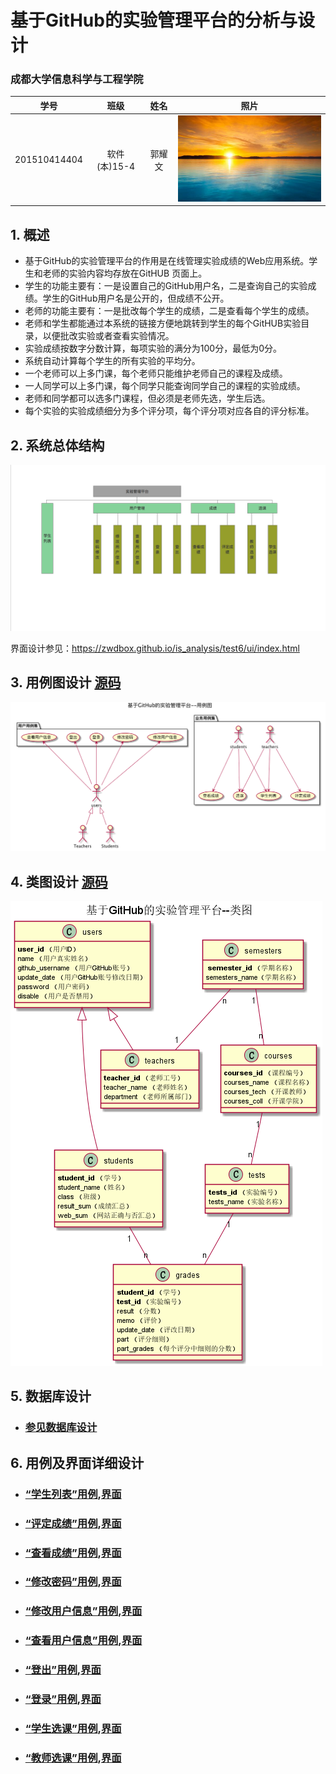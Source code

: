 ﻿<!-- markdownlint-disable MD033-->
<!-- 禁止MD033类型的警告 https://www.npmjs.com/package/markdownlint -->

# 基于GitHub的实验管理平台的分析与设计

### 成都大学信息科学与工程学院

|学号|班级|姓名|照片|
|:-------:|:-------------: | :----------:|:---:|
|201510414404|软件(本)15-4|郭耀文|![flow1](lijunfeng.png)|

## 1. 概述
- 基于GitHub的实验管理平台的作用是在线管理实验成绩的Web应用系统。学生和老师的实验内容均存放在GitHUB
页面上。
- 学生的功能主要有：一是设置自己的GitHub用户名，二是查询自己的实验成绩。学生的GitHub用户名是公开的，但成绩不公开。
- 老师的功能主要有：一是批改每个学生的成绩，二是查看每个学生的成绩。
- 老师和学生都能通过本系统的链接方便地跳转到学生的每个GitHUB实验目录，以便批改实验或者查看实验情况。
- 实验成绩按数字分数计算，每项实验的满分为100分，最低为0分。
- 系统自动计算每个学生的所有实验的平均分。
- 一个老师可以上多门课，每个老师只能维护老师自己的课程及成绩。
- 一人同学可以上多门课，每个同学只能查询同学自己的课程的实验成绩。
- 老师和同学都可以选多门课程，但必须是老师先选，学生后选。
- 每个实验的实验成绩细分为多个评分项，每个评分项对应各自的评分标准。
## 2. 系统总体结构
![](系统结构图.png)

界面设计参见：https://zwdbox.github.io/is_analysis/test6/ui/index.html
    
## 3. 用例图设计 [源码](src/UseCase.puml)
![](UseCase.png)

## 4. 类图设计 [源码](src/class.puml)
![](class.png)

## 5. 数据库设计
- ### [参见数据库设计](数据库设计.md)

## 6. 用例及界面详细设计
- ### [“学生列表”用例](用例/学生列表.md),[界面](https://github.com/GuoYaoWen123/is_analysis/tree/master/test6/Student_List.png)
- ### [“评定成绩”用例](用例/评定成绩.md),[界面](https://github.com/l201510414306/is_analysis/blob/master/test6/评定成绩界面设计.png)
- ### [“查看成绩”用例](用例/查看成绩.md),[界面](https://github.com/l201510414306/is_analysis/blob/master/test6/查看成绩界面设计.png)
- ### [“修改密码”用例](用例/修改密码.md),[界面](https://github.com/l201510414306/is_analysis/blob/master/test6/修改密码界面设计.png)
- ### [“修改用户信息”用例](用例/修改用户信息.md),[界面](https://github.com/l201510414306/is_analysis/blob/master/test6/接口/修改密码.html)
- ### [“查看用户信息”用例](用例/查看用户信息.md),[界面](https://github.com/l201510414306/is_analysis/blob/master/test6/查看用户信息界面设计.png)
- ### [“登出”用例](用例/登出.md),[界面](https://github.com/l201510414306/is_analysis/blob/master/test6/登出界面设计.png)
- ### [“登录”用例](用例/登录.md),[界面](https://github.com/GuoYaoWen123/is_analysis/tree/master/test6/登录界面设计.png)
- ### [“学生选课”用例](用例/学生选课.md),[界面](https://github.com/GuoYaoWen123/is_analysis/tree/master/test6/学生选课界面设计.png)
- ### [“教师选课”用例](用例/教师选课.md),[界面](https://github.com/GuoYaoWen123/is_analysis/tree/master/test6/教师选课界面设计.png)    
